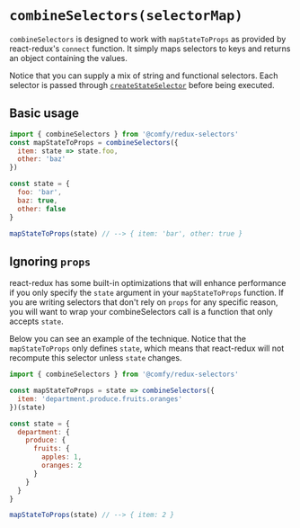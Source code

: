 # `combineSelectors(selectorMap)`

`combineSelectors` is designed to work with `mapStateToProps` as provided by react-redux's `connect` function. It simply maps selectors to keys and returns an object containing the values.

Notice that you can supply a mix of string and functional selectors. Each selector is passed through [`createStateSelector`](/docs/api/createStateSelector.md) before being executed.

## Basic usage

```js
import { combineSelectors } from '@comfy/redux-selectors'
const mapStateToProps = combineSelectors({
  item: state => state.foo,
  other: 'baz'
})

const state = {
  foo: 'bar',
  baz: true,
  other: false
}

mapStateToProps(state) // --> { item: 'bar', other: true }
```

## Ignoring `props`

react-redux has some built-in optimizations that will enhance performance if you only specify the `state` argument in your `mapStateToProps` function. If you are writing selectors that don't rely on `props` for any specific reason, you will want to wrap your combineSelectors call is a function that only accepts `state`.

Below you can see an example of the technique. Notice that the `mapStateToProps` only defines `state`, which means that react-redux will not recompute this selector unless `state` changes.

```js
import { combineSelectors } from '@comfy/redux-selectors'

const mapStateToProps = state => combineSelectors({
  item: 'department.produce.fruits.oranges'
})(state)

const state = {
  department: {
    produce: {
      fruits: {
        apples: 1,
        oranges: 2
      }
    }
  }
}

mapStateToProps(state) // --> { item: 2 }
```
